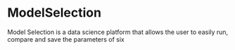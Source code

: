# ModelSelection

Model Selection is a data science platform that allows the user to easily run, compare and save the parameters of six 

